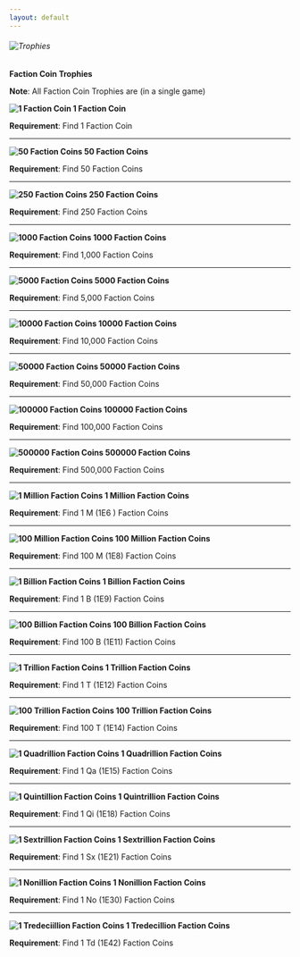 ```yaml
---
layout: default
---
```


###### ![Trophies](/realm/assets/img/picks/TrophiesTopPage.png)

**Faction Coin Trophies**

**Note**: All Faction Coin Trophies are (in a single game)

**![1 Faction Coin](/realm/assets/img/picks/1FactionCoin.png "1 Faction Coin") 1 Faction Coin**

**Requirement**: Find 1 Faction Coin

---

**![50 Faction Coins](/realm/assets/img/picks/50FactionCoins.png "50 Faction Coins") 50 Faction Coins**

**Requirement**: Find 50 Faction Coins

---

**![250 Faction Coins](/realm/assets/img/picks/250FactionCoins.png "250 Faction Coins") 250 Faction Coins**

**Requirement**: Find 250 Faction Coins

---

**![1000 Faction Coins](/realm/assets/img/picks/1000FactionCoins.png "1000 Faction Coins") 1000 Faction Coins**

**Requirement**: Find 1,000 Faction Coins

---

**![5000 Faction Coins](/realm/assets/img/picks/5000FactionCoins.png "5000 Faction Coins") 5000 Faction Coins**

**Requirement**: Find 5,000 Faction Coins

---

**![10000 Faction Coins](/realm/assets/img/picks/10000FactionCoins.png "10000 Faction Coins") 10000 Faction Coins**

**Requirement**: Find 10,000 Faction Coins

---

**![50000 Faction Coins](/realm/assets/img/picks/50000FactionCoins.png "50000 Faction Coins") 50000 Faction Coins**

**Requirement**: Find 50,000 Faction Coins

---

**![100000 Faction Coins](/realm/assets/img/picks/100000FactionCoins.png "100000 Faction Coins") 100000 Faction Coins**

**Requirement**: Find 100,000 Faction Coins

---

**![500000 Faction Coins](/realm/assets/img/picks/500000FactionCoins.png "500000 Faction Coins") 500000 Faction Coins**

**Requirement**: Find 500,000 Faction Coins

---

**![1 Million Faction Coins](/realm/assets/img/picks/1MillionFactionCoins.png "1 Million Faction Coins") 1 Million Faction Coins**

**Requirement**: Find 1 M (1E6 ) Faction Coins

---

**![100 Million Faction Coins](/realm/assets/img/picks/100MillionFactionCoins.png "100 Million Faction Coins") 100 Million Faction Coins**

**Requirement**: Find 100 M (1E8) Faction Coins

---

**![1 Billion Faction Coins](/realm/assets/img/picks/1BillionFactionCoins.png "1 Billion Faction Coins") 1 Billion Faction Coins**

**Requirement**: Find 1 B (1E9) Faction Coins

---

**![100 Billion Faction Coins](/realm/assets/img/picks/100BillionFactionCoins.png "100 Billion Faction Coins") 100 Billion Faction Coins**

**Requirement**: Find 100 B (1E11) Faction Coins

---

**![1 Trillion Faction Coins](/realm/assets/img/picks/1TrillionFactionCoins.png "1 Trillion Faction Coins") 1 Trillion Faction Coins**

**Requirement**: Find 1 T (1E12) Faction Coins

---

**![100 Trillion Faction Coins](/realm/assets/img/picks/100TrillionFactionCoins.png "100 Trillion Faction Coins") 100 Trillion Faction Coins**

**Requirement**: Find 100 T (1E14) Faction Coins

---

**![1 Quadrillion Faction Coins](/realm/assets/img/picks/1QuadrillionFactionCoins.png "1 Quadrillion Faction Coins") 1 Quadrillion Faction Coins**

**Requirement**: Find 1 Qa (1E15) Faction Coins

---

**![1 Quintillion Faction Coins](/realm/assets/img/picks/1QuintrillionFactionCoins.png "1 Quintrillion Faction Coins") 1 Quintrillion Faction Coins**

**Requirement**: Find 1 Qi (1E18) Faction Coins

---

**![1 Sextrillion Faction Coins](/realm/assets/img/picks/1SextrillionFactionCoins.png "1 Sextrillion Faction Coins") 1 Sextrillion Faction Coins**

**Requirement**: Find 1 Sx (1E21) Faction Coins

---

**![1 Nonillion Faction Coins](/realm/assets/img/picks/1NonillionFactionCoins.png "1 Nonillion Faction Coins") 1 Nonillion Faction Coins**

**Requirement**: Find 1 No (1E30) Faction Coins

---

**![1 Tredeciillion Faction Coins](/realm/assets/img/picks/1TredecillionFactionCoins.png "1 Tredecillion Faction Coins") 1 Tredecillion Faction Coins**

**Requirement**: Find 1 Td (1E42) Faction Coins